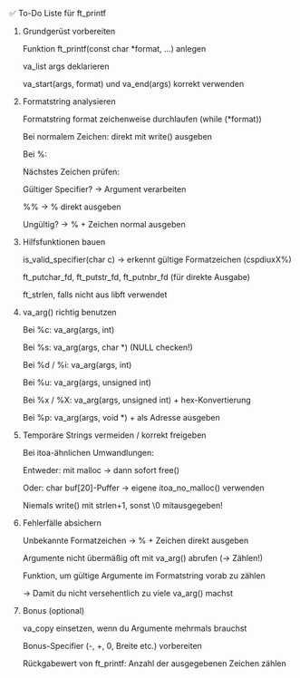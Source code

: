 ✅ To-Do Liste für ft_printf

1. Grundgerüst vorbereiten

	Funktion ft_printf(const char *format, ...) anlegen

 	va_list args deklarieren

 	va_start(args, format) und va_end(args) korrekt verwenden

2. Formatstring analysieren

 	Formatstring format zeichenweise durchlaufen (while (*format))

 	Bei normalem Zeichen: direkt mit write() ausgeben

 	Bei %:

 	Nächstes Zeichen prüfen:

 	Gültiger Specifier? → Argument verarbeiten

 	%% → % direkt ausgeben

 	Ungültig? → % + Zeichen normal ausgeben

3. Hilfsfunktionen bauen

	is_valid_specifier(char c) → erkennt gültige Formatzeichen (cspdiuxX%)

 	ft_putchar_fd, ft_putstr_fd, ft_putnbr_fd (für direkte Ausgabe)

 	ft_strlen, falls nicht aus libft verwendet

4. va_arg() richtig benutzen

	Bei %c: va_arg(args, int)

 	Bei %s: va_arg(args, char *) (NULL checken!)

 	Bei %d / %i: va_arg(args, int)

 	Bei %u: va_arg(args, unsigned int)

 	Bei %x / %X: va_arg(args, unsigned int) + hex-Konvertierung

 	Bei %p: va_arg(args, void *) + als Adresse ausgeben

5. Temporäre Strings vermeiden / korrekt freigeben

	Bei itoa-ähnlichen Umwandlungen:

 	Entweder: mit malloc → dann sofort free()

 	Oder: char buf[20]-Puffer → eigene itoa_no_malloc() verwenden

 	Niemals write() mit strlen+1, sonst \0 mitausgegeben!

6. Fehlerfälle absichern

 	Unbekannte Formatzeichen → % + Zeichen direkt ausgeben

 	Argumente nicht übermäßig oft mit va_arg() abrufen (→ Zählen!)

 	Funktion, um gültige Argumente im Formatstring vorab zu zählen

	→ Damit du nicht versehentlich zu viele va_arg() machst

7. Bonus (optional)

 	va_copy einsetzen, wenn du Argumente mehrmals brauchst

 	Bonus-Specifier (-, +, 0, Breite etc.) vorbereiten

 	Rückgabewert von ft_printf: Anzahl der ausgegebenen Zeichen zählen
